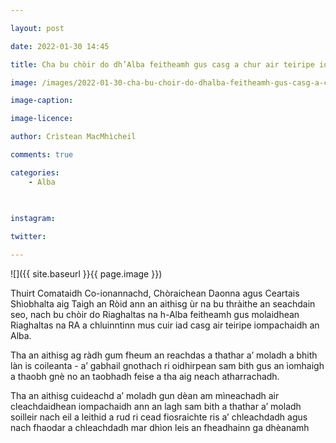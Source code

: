 ```yaml
---

layout: post

date: 2022-01-30 14:45

title: Cha bu chòir do dh’Alba feitheamh gus casg a chur air teiripe iompachaidh

image: /images/2022-01-30-cha-bu-choir-do-dhalba-feitheamh-gus-casg-a-chur-air-teiripe-iompachaidh.webp

image-caption:

image-licence:

author: Crìstean MacMhìcheil

comments: true

categories:
    - Alba
    
    

instagram:

twitter:

---
```


![]({{ site.baseurl }}{{ page.image }})

Thuirt Comataidh Co-ionannachd, Chòraichean Daonna agus Ceartais Shìobhalta aig Taigh an Ròid ann an aithisg ùr na bu thràithe an seachdain seo, nach bu chòir do Riaghaltas na h-Alba feitheamh gus molaidhean Riaghaltas na RA a chluinntinn mus cuir iad casg air teiripe iompachaidh an Alba.

Tha an aithisg ag ràdh gum fheum an reachdas a thathar a’ moladh a bhith làn is coileanta - a’ gabhail gnothach ri oidhirpean sam bith gus an ìomhaigh a thaobh gnè no an taobhadh feise a tha aig neach atharrachadh.

Tha an aithisg cuideachd a’ moladh gun dèan am mìneachadh air cleachdaidhean iompachaidh ann an lagh sam bith a thathar a’ moladh soilleir nach eil a leithid a rud ri cead fiosraichte ris a’ chleachdadh agus nach fhaodar a chleachdadh mar dhìon leis an fheadhainn ga dhèanamh
